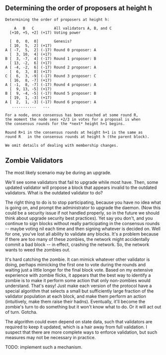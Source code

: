 ## Determining the order of proposers at height h

```
Determining the order of proposers at height h:

    A   B   C		  All validators A, B, and C
  [+10, +5, +2] (+17) Voting power

  [  0,  0,  0]       Genesis?
  [ 10,  5,  2] (+17)
A [ -7,  5,  2] (-17) Round 0 proposer: A
  [  3, 10,  4] (+17)
B [  3, -7,  4] (-17) Round 1 proposer: B
  [ 13, -2,  6] (+17)
A [ -4, -2,  6] (-17) Round 2 proposer: A
  [  6,  3,  8] (+17)
C [  6,  3, -9] (-17) Round 3 proposer: C
  [ 16,  8, -7] (+17)
A [ -1,  8, -7] (-17) Round 4 proposer: A
  [  9, 13, -5] (+17)
B [  9, -4, -5] (-17) Round 5 proposer: B
  [ 19,  1, -3] (+17)
A [  2,  1, -3] (-17) Round 6 proposer: A
   ...........   ...

For a node, once consensus has been reached at some round R,
the moment the node sees +2/3 in votes for a proposal is when
the consensus rounds for the *next* height h+1 begins.

Round R+1 in the consensus rounds at height h+1 is the same as
round R   in the consensus rounds at height h (the parent block).

We omit details of dealing with membership changes.
```

## Zombie Validators

The most likely scenario may be during an upgrade.

We'll see some validators that fail to upgrade while most have.  Then, some updated validator will propose a block that appears invalid to the outdated validators.  What is the outdated validator to do?

The right thing to do is to stop participating, because you have no idea what is going on, and prompt the administrator to upgrade the daemon.  (Now this could be a security issue if not handled properly, so in the future we should think about upgrade security best practices).  Yet say you don't, and you continue to sign blocks without really participating in the consensus rounds -- maybe voting nil each time and then signing whatever is decided on.  Well for one, you've lost all ability to validate any blocks.  It's a problem because if there are too many of these zombies, the network might accidentally commit a bad block -- in effect, crashing the network.  So, the network wants to weed the zombies out.

It's hard catching the zombie.  It can mimick whatever other validator is doing, perhaps mimicking the first one to vote during the rounds and waiting just a little longer for the final block vote.  Based on my extensive experience with zombie flicks, it appears that the best way to identify a zombie is to make it perform some action that only non-zombies would understand.  That's easy! Just make each version of the protocol have a special algorithm that selects a small but sufficiently large fraction of the validator population at each block, and make them perform an action (intuitively, make them raise their hadns).  Eventually, it'll become the zombie's turn to do something but it won't know what to do.  Or it will act out of turn.  Gotcha.

The algorithm could even depend on state data, such that validators are required to keep it updated, which is a hair away from full validation.  I suspect that there are more complete ways to enforce validation, but such measures may not be necessary in practice.

TODO: implement such a mechanism.
